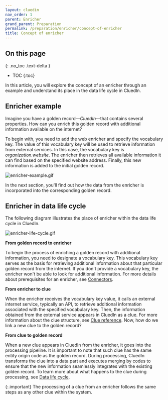 ```yaml
---
layout: cluedin
nav_order: 1
parent: Enricher
grand_parent: Preparation
permalink: /preparation/enricher/concept-of-enricher
title: Concept of enricher
---
```

## On this page
{: .no_toc .text-delta }
- TOC
{:toc}

In this article, you will explore the concept of an enricher through an example and understand its place in the data life cycle in CluedIn.

## Enricher example

Imagine you have a golden record—_CluedIn_—that contains several properties. How can you enrich this golden record with additional information available on the internet?

To begin with, you need to add the web enricher and specify the vocabulary key. The value of this vocabulary key will be used to retrieve information from external services. In this case, the vocabulary key is _organization.website_. The enricher then retrieves all available information it can find based on the specified website address. Finally, this new information is added to the initial golden record.

![enricher-example.gif](../../assets/images/preparation/enricher/enricher-example.gif)

In the next section, you'll find out how the data from the enricher is incorporated into the corresponding golden record.

## Enricher in data life cycle

The following diagram illustrates the place of enricher within the data life cycle in CluedIn.

![enricher-life-cycle.gif](../../assets/images/preparation/enricher/enricher-life-cycle.gif)

**From golden record to enricher**

To begin the process of enriching a golden record with additional information, you need to designate a vocabulary key. This vocabulary key serves as the basis for retrieving additional information about that particular golden record from the internet. If you don't provide a vocabulary key, the enricher won't be able to look for additional information. For more details about prerequisites for an enricher, see [Connectors](/key-terms-and-features/connectors).

**From enricher to clue**

When the enricher receives the vocabulary key value, it calls an external internet service, typically an API, to retrieve additional information associated with the specified vocabulary key. Then, the information obtained from the external service appears in CluedIn as a clue. For more information about the clue structure, see [Clue reference](/key-terms-and-features/clue-reference). Now, how do we link a new clue to the golden record?

**From clue to golden record**

When a new clue appears in CluedIn from the enricher, it goes into the processing pipeline. It is important to note that such clue has the same entity origin code as the golden record. During processing, CluedIn transforms the clue into a data part and executes merging by codes to ensure that the new information seamlessly integrates with the existing golden record. To learn more about what happens to the clue during processing, see [Data life cycle](/key-terms-and-features/data-life-cycle).

{:.important}
The processing of a clue from an enricher follows the same steps as any other clue within the system.